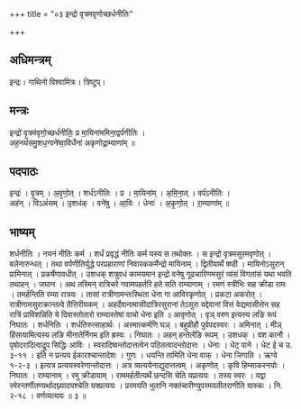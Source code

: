 +++
title = "०३ इन्द्रो वृत्रमवृणोच्छर्धनीतिः"

+++
## अधिमन्त्रम्
इन्द्रः। गाथिनो विश्वामित्रः। त्रिष्टुप्।

## मन्त्रः
इन्द्रो॑ वृ॒त्रम॑वृणो॒च्छर्ध॑नीतिः॒ प्र मा॒यिना॑ममिना॒द्वर्प॑णीतिः ।  
अह॒न्व्यं॑समु॒शध॒ग्वने॑ष्वा॒विर्धेना॑ अकृणोद्रा॒म्याणा॑म् ॥

## पदपाठः
इन्द्रः॑ । वृ॒त्रम् । अ॒वृ॒णो॒त् । शर्ध॑ऽनीतिः । प्र । मा॒यिना॑म् । अ॒मि॒ना॒त् । वर्प॑ऽनीतिः ।  
अह॑न् । विऽअं॑सम् । उ॒शध॑क् । वने॑षु । आ॒विः । धेनाः॑ । अ॒कृ॒णो॒त् । रा॒म्याणा॑म् ॥

## भाष्यम्
शर्धनीतिः । नयनं नीतिः कर्म । शर्धं प्रवृद्धं नीतिः कर्म यस्य स तथोक्तः । स इन्द्रो वृत्रमसुरमवृणोत् । बलेनारुन्धत् । तथा वर्पणीतिर्युद्धे परप्रहाराणां निवारककर्मेन्द्रो मायिनाम् । द्वितीयार्थे षष्ठी । मायिनोऽसुरान् प्रामिनात् । प्रकर्षेणावधीत् । उशधक् शत्रुवधं कामयमान इन्द्रो वनेषु गूढचारिणमसुरं व्यंसं विगतांसं यथा भवति तथाहन् । जघान । अथ तस्मिन् रात्रिचरे गवामपहर्तरि हते सति राम्याणाम् । रमणं स्त्रीभिः सह क्रीडा रामः । तमर्हन्तिति रम्या रात्रयः । तासां रात्रीणामन्तःस्थिता धेना गा आविरकृणोत् । प्रकटा अकरोत् । रात्रीणामसुराक्रान्तत्वे तैत्तिरीयकम् । अहर्देवानामासीदात्रिरसुरानां तेऽसुरा यद्देवानां वित्तं वेद्यमासीत्तेन सह रात्रिं प्राविशन्निति ये दिवास्तोतारो राम्यास्तेषां वाचो धेना इति ॥ आवृणोत् । वृञ् वरण इत्यस्य लङि रूपं निघातः । शर्धनितिः । शर्धतिरुत्साहार्थः । अस्मात्कर्मणि घञ् । बहुव्रीहौ पुर्वपदस्वरः । अमिनात् । मीञ् हिंसायामित्यस्य लङि मीनातेर्निगम इति ह्रस्वः । निघातः । अहन् हन्तेर्लङि रूपम् । उशधक् । वश कानौ । पृषोदरादित्वाद्रूप सिद्धिः आविः । स्वरादिष्वन्तोदात्तत्वेन पठितत्वादन्तोदात्तः । धेनाः । धेट् पाने । धेट ई च उ. ३-११ । इति न प्रत्यय ईकारश्चान्तादेशः । गुणः । धयन्ति तामिति धेना वाक् । धेना जिगाति । ऋग्वे १-२-३ । इत्यत्र प्रत्ययस्वरेणान्तोदात्तः । अत्र व्यत्ययेनाद्युदात्तत्वम् । अकृणोत् । कृवि हिम्साकरनयोः । निघातः । राम्यानाम् । रमु क्रीडायाम् । राममर्हतीत्यर्थे छन्दसि चेति यप्रत्ययः । तस्य स्वरः । यद्वा रमेरन्तर्णीतण्यर्थादघ्न्यादयश्चेति यक्प्रत्ययः । प्ररमयति भुतानि नक्तंचारीण्युपरमयतीतराणीति यास्कः । नि. २-१८ । वर्णव्यत्ययः ॥ ३ ॥